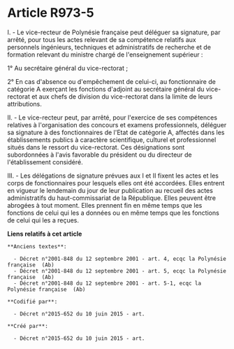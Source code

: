 # Article R973-5

I. - Le vice-recteur de Polynésie française peut déléguer sa signature, par arrêté, pour tous les actes relevant de sa
compétence relatifs aux personnels ingénieurs, techniques et administratifs de recherche et de formation relevant du ministre
chargé de l'enseignement supérieur :

1° Au secrétaire général du vice-rectorat ;

2° En cas d'absence ou d'empêchement de celui-ci, au fonctionnaire de catégorie A exerçant les fonctions d'adjoint au
secrétaire général du vice-rectorat et aux chefs de division du vice-rectorat dans la limite de leurs attributions.

II. - Le vice-recteur peut, par arrêté, pour l'exercice de ses compétences relatives à l'organisation des concours et examens
professionnels, déléguer sa signature à des fonctionnaires de l'Etat de catégorie A, affectés dans les établissements publics
à caractère scientifique, culturel et professionnel situés dans le ressort du vice-rectorat. Ces désignations sont
subordonnées à l'avis favorable du président ou du directeur de l'établissement considéré.

III. - Les délégations de signature prévues aux I et II fixent les actes et les corps de fonctionnaires pour lesquels elles
ont été accordées. Elles entrent en vigueur le lendemain du jour de leur publication au recueil des actes administratifs du
haut-commissariat de la République. Elles peuvent être abrogées à tout moment. Elles prennent fin en même temps que les
fonctions de celui qui les a données ou en même temps que les fonctions de celui qui les a reçues.

**Liens relatifs à cet article**

	**Anciens textes**:

	  - Décret n°2001-848 du 12 septembre 2001 - art. 4, ecqc la Polynésie française  (Ab)
	  - Décret n°2001-848 du 12 septembre 2001 - art. 5, ecqc la Polynésie française  (Ab)
	  - Décret n°2001-848 du 12 septembre 2001 - art. 5-1, ecqc la Polynésie française  (Ab)

	**Codifié par**:

	  - Décret n°2015-652 du 10 juin 2015 - art.

	**Créé par**:

	  - Décret n°2015-652 du 10 juin 2015 - art.
